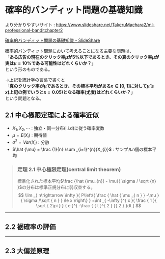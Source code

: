 # 確率的バンディット問題の基礎知識

より分かりやすいサイト : https://www.slideshare.net/TakeruMaehara2/ml-professional-banditchapter2

[確率的バンディット問題の基礎知識 - SlideShare](./pdf/確率的バンディット問題の基礎知識.pdf)

確率的バンディット問題において考えることになる主要な問題は、<br>
「**ある広告の現在のクリック率$\hat {\mu}$が5%以下であるとき、その真のクリック率$\mu$が実は$\mu = 10$%である可能性はどれくらいか？**」<br>
という形のものである。

→上記を統計学の言葉で書くと<br>
「**真のクリック率が$\mu$であるとき、その標本平均がある$x \in \left[ 0,1 \right]$に対して$\hat {\mu} \le x$(上記の例でいうと$x=0.05$)となる確率(尤度)はどれくらいか？**」<br>
という問題となる。

## 2.1 中心極限定理による確率近似

 - $X_{1},X_{2},\cdots$ : 独立・同一分布(i.i.d)に従う確率変数
 - $\mu = E\left(X_{i}\right)$ : 期待値
 - ${\sigma}^{2} = Var\left(X_{i}\right)$ : 分散
 - $\hat {\mu} = \frac {1}{n} \sum _{i=1}^{n}{X_{i}}$ : サンプル$n$個の標本平均

> ### 定理 2.1 中心極限定理(central limit theorem)
> 標準化された標本平均$\frac {\hat {\mu_{n}} - \mu}{ \sigma / \sqrt {n} }$の分布は標準正規分布に弱収束する。
> $$
> \lim _{ n\rightarrow \infty  }{ P\left\{ \frac { \hat { \mu _{ n } } -\mu  }{ \sigma /\sqrt { n }  } \le x \right\}  } =\int _{ -\infty  }^{ x }{ \frac { 1 }{ \sqrt { 2\pi  }  } { e }^{ -\frac { { t }^{ 2 } }{ 2 }  }dt }
> $$



---
## 2.2 裾確率の評価



---
## 2.3 大偏差原理

